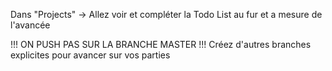Dans "Projects" → Allez voir et compléter la Todo List au fur et a mesure de l'avancée 

!!! ON PUSH PAS SUR LA BRANCHE MASTER !!! Créez d'autres branches explicites pour avancer sur vos parties
